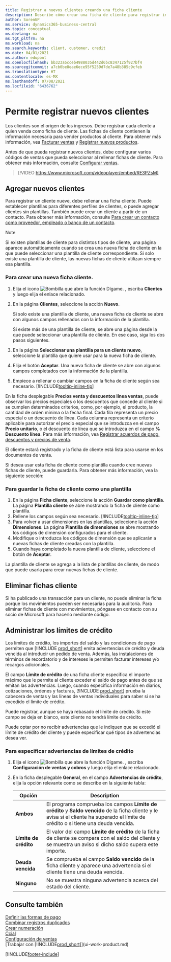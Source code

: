 ```yaml
---
title: Registrar a nuevos clientes creando una ficha cliente
description: Describe cómo crear una ficha de cliente para registrar información acerca de cada cliente nuevo o existente a los que venda productos.
author: SorenGP
ms.service: dynamics365-business-central
ms.topic: conceptual
ms.devlang: na
ms.tgt_pltfrm: na
ms.workload: na
ms.search.keywords: client, customer, credit
ms.date: 04/01/2021
ms.author: edupont
ms.openlocfilehash: bb323a5cceb4988035d442d6bc8347125f927bf4
ms.sourcegitcommit: a7cb0be8eae6ece95f5259d7de7a48b385c9cfeb
ms.translationtype: HT
ms.contentlocale: es-MX
ms.lasthandoff: 07/08/2021
ms.locfileid: "6436762"
---
```

# <a name="register-new-customers"></a>Permite registrar nuevos clientes

Los clientes son el origen de los ingresos. Debe registrar cada cliente a quien venda como ficha de cliente. Las fichas de cliente contienen la información necesaria para vender productos al cliente. Para obtener más información, vea [Facturar ventas](sales-how-invoice-sales.md) y [Registrar nuevos productos](inventory-how-register-new-items.md).  

Antes de que pueda registrar nuevos clientes, debe configurar varios códigos de ventas que pueda seleccionar al rellenar fichas de cliente. Para obtener más información, consulte [Configurar ventas](sales-setup-sales.md).

> [!VIDEO https://www.microsoft.com/videoplayer/embed/RE3PZsM]

## <a name="adding-new-customers"></a>Agregar nuevos clientes

Para registrar un cliente nueve, debe rellenar una ficha cliente. Puede establecer plantillas para diferentes perfiles de clientes, o puede agregar clientes sin plantillas. También puede crear un cliente a partir de un contacto. Para obtener más información, consulte [Para crear un contacto como proveedor, empleado o banco de un contacto](marketing-create-contact-companies.md#to-create-a-customer-vendor-employee-or-bank-account-from-a-contact).  

> [!NOTE]  
> Si existen plantillas de cliente para distintos tipos de cliente, una página aparece automáticamente cuando se crea una nueva ficha de cliente en la que puede seleccionar una plantilla de cliente correspondiente. Si solo existe una plantilla de cliente, las nuevas fichas de cliente utilizan siempre esa plantilla.  

### <a name="to-create-a-new-customer-card"></a>Para crear una nueva ficha cliente.

1. Elija el icono ![Bombilla que abre la función Dígame.](media/ui-search/search_small.png "Dígame qué desea hacer") , escriba **Clientes** y luego elija el enlace relacionado.  
2. En la página **Clientes**, seleccione la acción **Nuevo**.

    Si solo existe una plantilla de cliente, una nueva ficha de cliente se abre con algunos campos rellenados con la información de la plantilla.

    Si existe más de una plantilla de cliente, se abre una página desde la que puede seleccionar una plantilla de cliente. En ese caso, siga los dos pasos siguientes.
3. En la página **Seleccionar una plantilla para un cliente nuevo**, seleccione la plantilla que quiere usar para la nueva ficha de cliente.
4. Elija el botón **Aceptar**. Una nueva ficha de cliente se abre con algunos campos completados con la información de la plantilla.  
5. Empiece a rellenar o cambiar campos en la ficha de cliente según sea necesario. [!INCLUDE[tooltip-inline-tip](includes/tooltip-inline-tip_md.md)]

En la ficha desplegable **Precios venta y descuentos línea ventas**, puede observar los precios especiales o los descuentos que concede al cliente si se cumplen determinados criterios, como, por ejemplo, el producto, la cantidad de orden mínima o la fecha final. Cada fila representa un precio especial o un descuento de línea. Cada columna representa un criterio aplicable para autorizar el precio especial que se introduzca en el campo **Precio unitario**, o el descuento de línea que se introduzca en el campo **% Descuento línea**. Para más información, vea [Registrar acuerdos de pago, descuentos y precios de venta](sales-how-record-sales-price-discount-payment-agreements.md).

El cliente estará registrado y la ficha de cliente está lista para usarse en los documentos de venta.

Si desea usar esta ficha de cliente como plantilla cuando cree nuevas fichas de cliente, puede guardarla. Para obtener más información, vea la siguiente sección:  

### <a name="to-save-the-customer-card-as-a-template"></a>Para guardar la ficha de cliente como una plantilla

1. En la página **Ficha cliente**, seleccione la acción **Guardar como plantilla**. La página **Plantilla cliente** se abre mostrando la ficha de cliente como plantilla.
2. Rellene los campos según sea necesario. [!INCLUDE[tooltip-inline-tip](includes/tooltip-inline-tip_md.md)]
3. Para volver a usar dimensiones en las plantillas, seleccione la acción **Dimensiones**. La página **Plantilla de dimensiones** se abre mostrando los códigos de dimensión configurados para el cliente.
4. Modifique o introduzca los códigos de dimensión que se aplicarán a nuevas fichas de cliente creadas con la plantilla.  
5. Cuando haya completado la nueva plantilla de cliente, seleccione el botón de **Aceptar**.

La plantilla de cliente se agrega a la lista de plantillas de cliente, de modo que puede usarla para crear nuevas fichas de cliente.

## <a name="deleting-customer-cards"></a>Eliminar fichas cliente

Si ha publicado una transacción para un cliente, no puede eliminar la ficha porque los movimientos pueden ser necesarias para la auditoría. Para eliminar fichas de cliente con movimientos, póngase en contacto con su socio de Microsoft para hacerlo mediante código.  

## <a name="managing-credit-limits"></a>Administrar los límites de crédito

Los límites de crédito, los importes del saldo y las condiciones de pago permiten que [!INCLUDE [prod_short](includes/prod_short.md)] emita advertencias de crédito y deuda vencida al introducir un pedido de venta.  Además, las instalaciones de términos de recordatorio y de intereses le permiten facturar intereses y/o recargos adicionales.  

El campo **Límite de crédito** de una ficha cliente especifica el importe máximo que le permite al cliente exceder el saldo de pago antes de que se emitan las advertencias. Luego, cuando especifica información en diarios, cotizaciones, órdenes y facturas, [!INCLUDE [prod_short](includes/prod_short.md)] prueba la cabecera de ventas y las líneas de ventas individuales para saber si se ha excedido el límite de crédito.

Puede registrar, aunque se haya rebasado el límite de crédito. Si este campo se deja en blanco, este cliente no tendrá límite de crédito.  

Puede optar por no recibir advertencias que le indiquen que se excedió el límite de crédito del cliente y puede especificar qué tipos de advertencias desea ver.

### <a name="to-specify-credit-limit-warnings"></a>Para especificar advertencias de límites de crédito

1. Elija el icono ![Bombilla que abre la función Dígame.](media/ui-search/search_small.png "Dígame qué desea hacer") , escriba **Configuración de ventas y cobros** y luego elija el enlace relacionado.

2. En la ficha desplegable **General**, en el campo **Advertencias de crédito**, elija la opción relevante como se describe en la siguiente tabla:

    |Opción| Description|
    |------|------------|
    |**Ambos**| El programa comprueba los campos **Límite de crédito** y **Saldo vencido** de la ficha cliente y le avisa si el cliente ha superado el límite de crédito o si tiene una deuda vencida.|
    |**Límite de crédito**|El valor del campo **Límite de crédito** de la ficha de cliente se compara con el saldo del cliente y se muestra un aviso si dicho saldo supera este importe.|
    |**Deuda vencida**|Se comprueba el campo **Saldo vencido** de la ficha cliente y aparece una advertencia si el cliente tiene una deuda vencida.|
    |**Ninguno**|No se muestra ninguna advertencia acerca del estado del cliente.|

## <a name="see-also"></a>Consulte también

[Definir las formas de pago](finance-payment-methods.md)  
[Combinar registros duplicados](sales-how-merge-duplicate-records.md)  
[Crear numeración](ui-create-number-series.md)  
[Ccial](sales-manage-sales.md)  
[Configuración de ventas](sales-setup-sales.md)  
[Trabajar con [!INCLUDE[prod_short](includes/prod_short.md)]](ui-work-product.md)  

[!INCLUDE[footer-include](includes/footer-banner.md)]
